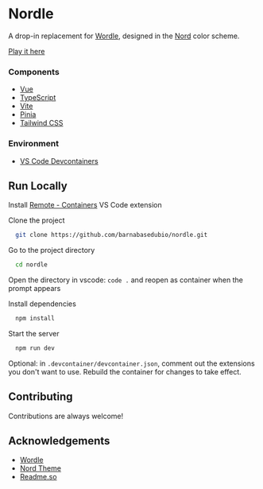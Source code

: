 
# Nordle

A drop-in replacement for [Wordle](https://www.nytimes.com/games/wordle/index.html), designed in the [Nord](https://www.nordtheme.com/) color scheme.

[Play it here](https://edubio.dev/nordle)

### Components
* [Vue](https://vuejs.org/)
* [TypeScript](https://www.typescriptlang.org/)
* [Vite](https://vitejs.dev/)
* [Pinia](https://pinia.vuejs.org/introduction.html)
* [Tailwind CSS](https://tailwindcss.com/docs/installation)

### Environment
* [VS Code Devcontainers](https://code.visualstudio.com/docs/remote/containers)
## Run Locally

Install [Remote - Containers](https://marketplace.visualstudio.com/items?itemName=ms-vscode-remote.remote-containers) VS Code extension

Clone the project

```bash
  git clone https://github.com/barnabasedubio/nordle.git
```

Go to the project directory

```bash
  cd nordle
```

Open the directory in vscode: ```code .``` and reopen as container when the prompt appears

Install dependencies

```bash
  npm install
```

Start the server

```bash
  npm run dev
```

Optional: in ```.devcontainer/devcontainer.json```, comment out the extensions you don't want to use. Rebuild the container for changes to take effect.



## Contributing

Contributions are always welcome!



## Acknowledgements

 - [Wordle](https://www.nytimes.com/games/wordle/index.html)
 - [Nord Theme](https://nordtheme.com)
 - [Readme.so](https://readme.so)
